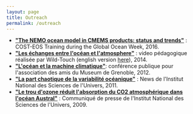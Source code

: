 ```yaml
---
layout: page
title: Outreach
permalink: /outreach
---
```


 - **["The NEMO ocean model in CMEMS products: status and trends"](https://www.youtube.com/watch?v=c9Yo-daXnOM)** : COST-EOS Training during the Global Ocean Week, 2016. 
 - **["Les échanges entre l'océan et l'atmosphere"](https://www.youtube.com/watch?v=T72evOvZC8c)** : video pédagogique réalisée par Wild-Touch (english version [here](https://www.youtube.com/watch?v=8vC7hbxZidY)), 2014.
 - **["L'océan et la machine climatique"](http://lgge.osug.fr/personnels/Lesommer_Julien/pub/LeSommerMuseumGrenoble_y2012m09d26.pdf)**: conférence publique pour l'association des amis du Museum de Grenoble, 2012. 
 - **["La part chaotique de la variabilité océanique"](http://www.insu.cnrs.fr/en/environnement/ocean-littoral/la-part-chaotique-de-la-variabilite-oceanique)** : News de l'Institut National des Sciences de l'Univers, 2011. 
- **["Le trou d'ozone réduit l'absorption du CO2 atmosphérique dans l'océan Austral"](http://www.insu.cnrs.fr/en/environnement/atmosphere/le-trou-d-ozone-reduit-l-absorption-du-co2-atmospherique-dans-l-ocean-austr)** : Communiqué de presse de l'Institut National des Sciences de l'Univers, 2009.






